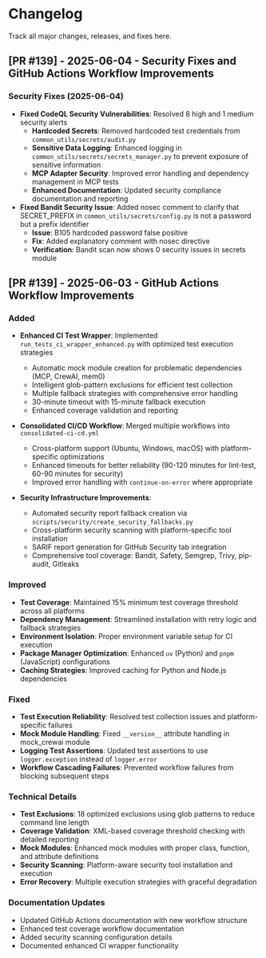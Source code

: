 # Changelog

Track all major changes, releases, and fixes here.

## [PR #139] - 2025-06-04 - Security Fixes and GitHub Actions Workflow Improvements

### Security Fixes (2025-06-04)
- **Fixed CodeQL Security Vulnerabilities**: Resolved 8 high and 1 medium security alerts
  - **Hardcoded Secrets**: Removed hardcoded test credentials from `common_utils/secrets/audit.py`
  - **Sensitive Data Logging**: Enhanced logging in `common_utils/secrets/secrets_manager.py` to prevent exposure of sensitive information
  - **MCP Adapter Security**: Improved error handling and dependency management in MCP tests
  - **Enhanced Documentation**: Updated security compliance documentation and reporting
- **Fixed Bandit Security Issue**: Added nosec comment to clarify that SECRET_PREFIX in `common_utils/secrets/config.py` is not a password but a prefix identifier
  - **Issue**: B105 hardcoded password false positive
  - **Fix**: Added explanatory comment with nosec directive
  - **Verification**: Bandit scan now shows 0 security issues in secrets module

## [PR #139] - 2025-06-03 - GitHub Actions Workflow Improvements

### Added
- **Enhanced CI Test Wrapper**: Implemented `run_tests_ci_wrapper_enhanced.py` with optimized test execution strategies
  - Automatic mock module creation for problematic dependencies (MCP, CrewAI, mem0)
  - Intelligent glob-pattern exclusions for efficient test collection
  - Multiple fallback strategies with comprehensive error handling
  - 30-minute timeout with 15-minute fallback execution
  - Enhanced coverage validation and reporting

- **Consolidated CI/CD Workflow**: Merged multiple workflows into `consolidated-ci-cd.yml`
  - Cross-platform support (Ubuntu, Windows, macOS) with platform-specific optimizations
  - Enhanced timeouts for better reliability (90-120 minutes for lint-test, 60-90 minutes for security)
  - Improved error handling with `continue-on-error` where appropriate

- **Security Infrastructure Improvements**:
  - Automated security report fallback creation via `scripts/security/create_security_fallbacks.py`
  - Cross-platform security scanning with platform-specific tool installation
  - SARIF report generation for GitHub Security tab integration
  - Comprehensive tool coverage: Bandit, Safety, Semgrep, Trivy, pip-audit, Gitleaks

### Improved
- **Test Coverage**: Maintained 15% minimum test coverage threshold across all platforms
- **Dependency Management**: Streamlined installation with retry logic and fallback strategies
- **Environment Isolation**: Proper environment variable setup for CI execution
- **Package Manager Optimization**: Enhanced `uv` (Python) and `pnpm` (JavaScript) configurations
- **Caching Strategies**: Improved caching for Python and Node.js dependencies

### Fixed
- **Test Execution Reliability**: Resolved test collection issues and platform-specific failures
- **Mock Module Handling**: Fixed `__version__` attribute handling in mock_crewai module
- **Logging Test Assertions**: Updated test assertions to use `logger.exception` instead of `logger.error`
- **Workflow Cascading Failures**: Prevented workflow failures from blocking subsequent steps

### Technical Details
- **Test Exclusions**: 18 optimized exclusions using glob patterns to reduce command line length
- **Coverage Validation**: XML-based coverage threshold checking with detailed reporting
- **Mock Modules**: Enhanced mock modules with proper class, function, and attribute definitions
- **Security Scanning**: Platform-aware security tool installation and execution
- **Error Recovery**: Multiple execution strategies with graceful degradation

### Documentation Updates
- Updated GitHub Actions documentation with new workflow structure
- Enhanced test coverage workflow documentation
- Added security scanning configuration details
- Documented enhanced CI wrapper functionality
